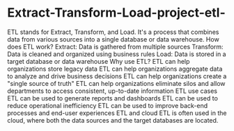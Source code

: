 # Extract-Transform-Load-project-etl-
ETL stands for Extract, Transform, and Load. It's a process that combines data from various sources into a single database or data warehouse. 
How does ETL work? 
Extract: Data is gathered from multiple sources
Transform: Data is cleaned and organized using business rules
Load: Data is stored in a target database or data warehouse
Why use ETL?
ETL can help organizations store legacy data 
ETL can help organizations aggregate data to analyze and drive business decisions 
ETL can help organizations create a "single source of truth" 
ETL can help organizations eliminate silos and allow departments to access consistent, up-to-date information 
ETL use cases
ETL can be used to generate reports and dashboards 
ETL can be used to reduce operational inefficiency 
ETL can be used to improve back-end processes and end-user experiences 
ETL and cloud
ETL is often used in the cloud, where both the data sources and the target databases are located. 

